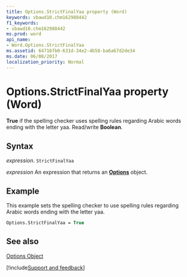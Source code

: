 ```yaml
---
title: Options.StrictFinalYaa property (Word)
keywords: vbawd10.chm162988442
f1_keywords:
- vbawd10.chm162988442
ms.prod: word
api_name:
- Word.Options.StrictFinalYaa
ms.assetid: 64716fb0-631d-34e2-4b58-ba6a67d2de34
ms.date: 06/08/2017
localization_priority: Normal
---
```



# Options.StrictFinalYaa property (Word)

 **True** if the spelling checker uses spelling rules regarding Arabic words ending with the letter yaa. Read/write **Boolean**.


## Syntax

_expression_. `StrictFinalYaa`

 _expression_ An expression that returns an **[Options](Word.Options.md)** object.


## Example

This example sets the spelling checker to use spelling rules regarding Arabic words ending with the letter yaa.


```vb
Options.StrictFinalYaa = True
```


## See also


[Options Object](Word.Options.md)

[!include[Support and feedback](~/includes/feedback-boilerplate.md)]